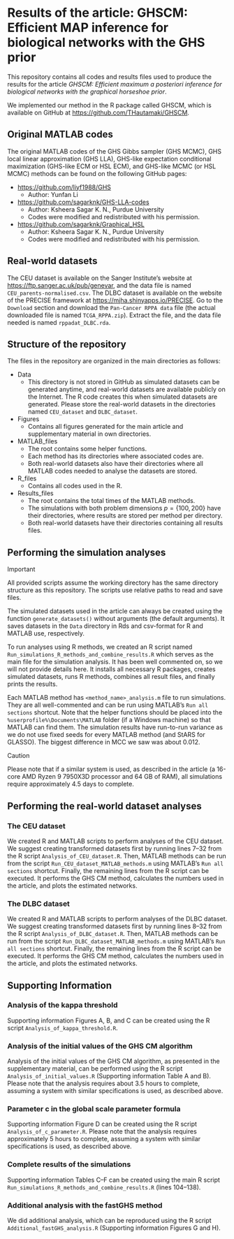 
# Results of the article: GHSCM: Efficient MAP inference for biological networks with the GHS prior

This repository contains all codes and results files used to produce the
results for the article *GHSCM: Efficient maximum a posteriori inference
for biological networks with the graphical horseshoe prior*.

We implemented our method in the R package called GHSCM, which is
available on GitHub at <https://github.com/THautamaki/GHSCM>.

## Original MATLAB codes

The original MATLAB codes of the GHS Gibbs sampler (GHS MCMC), GHS local
linear approximation (GHS LLA), GHS-like expectation conditional
maximization (GHS-like ECM or HSL ECM), and GHS-like MCMC (or HSL MCMC)
methods can be found on the following GitHub pages:

- <https://github.com/liyf1988/GHS>
  - Author: Yunfan Li
- <https://github.com/sagarknk/GHS-LLA-codes>
  - Author: Ksheera Sagar K. N., Purdue University
  - Codes were modified and redistributed with his permission.
- <https://github.com/sagarknk/Graphical_HSL>
  - Author: Ksheera Sagar K. N., Purdue University
  - Codes were modified and redistributed with his permission.

## Real-world datasets

The CEU dataset is available on the Sanger Institute’s website at
<https://ftp.sanger.ac.uk/pub/genevar>, and the data file is named
`CEU_parents-normalised.csv`. The DLBC dataset is available on the
website of the PRECISE framework at <https://mjha.shinyapps.io/PRECISE>.
Go to the `Download` section and download the `Pan-Cancer RPPA data`
file (the actual downloaded file is named `TCGA_RPPA.zip`). Extract the
file, and the data file needed is named `rppadat_DLBC.rda`.

## Structure of the repository

The files in the repository are organized in the main directories as
follows:

- Data
  - This directory is not stored in GitHub as simulated datasets can be
    generated anytime, and real-world datasets are available publicly on
    the Internet. The R code creates this when simulated datasets are
    generated. Please store the real-world datasets in the directories
    named `CEU_dataset` and `DLBC_dataset`.
- Figures
  - Contains all figures generated for the main article and
    supplementary material in own directories.
- MATLAB_files
  - The root contains some helper functions.
  - Each method has its directories where associated codes are.
  - Both real-world datasets also have their directories where all
    MATLAB codes needed to analyse the datasets are stored.
- R_files
  - Contains all codes used in the R.
- Results_files
  - The root contains the total times of the MATLAB methods.
  - The simulations with both problem dimensions $p = \{100, 200\}$ have
    their directories, where results are stored per method per
    directory.
  - Both real-world datasets have their directories containing all
    results files.

## Performing the simulation analyses

> [!IMPORTANT]
> All provided scripts assume the working directory has
> the same directory structure as this repository. The scripts use
> relative paths to read and save files.

The simulated datasets used in the article can always be created using
the function `generate_datasets()` without arguments (the default
arguments). It saves datasets in the `Data` directory in Rds and
csv-format for R and MATLAB use, respectively.

To run analyses using R methods, we created an R script named
`Run_simulations_R_methods_and_combine_results.R` which serves as the
main file for the simulation analysis. It has been well commented on, so
we will not provide details here. It installs all necessary R packages,
creates simulated datasets, runs R methods, combines all result files,
and finally prints the results.

Each MATLAB method has `<method_name>_analysis.m` file to run
simulations. They are all well-commented and can be run using MATLAB’s
`Run all sections` shortcut. Note that the helper functions should be
placed into the `%userprofile%\Documents\MATLAB` folder (if a Windows
machine) so that MATLAB can find them. The simulation results have
run-to-run variance as we do not use fixed seeds for every MATLAB method
(and StARS for GLASSO). The biggest difference in MCC we saw was about
0.012.

> [!CAUTION]
> Please note that if a similar system is used, as
> described in the article (a 16-core AMD Ryzen 9 7950X3D processor and
> 64 GB of RAM), all simulations require approximately 4.5 days to
> complete.

## Performing the real-world dataset analyses

### The CEU dataset

We created R and MATLAB scripts to perform analyses of the CEU dataset.
We suggest creating transformed datasets first by running lines 7–32
from the R script `Analysis_of_CEU_dataset.R`. Then, MATLAB methods can
be run from the script `Run_CEU_dataset_MATLAB_methods.m` using MATLAB’s
`Run all sections` shortcut. Finally, the remaining lines from the R
script can be executed. It performs the GHS CM method, calculates the
numbers used in the article, and plots the estimated networks.

### The DLBC dataset

We created R and MATLAB scripts to perform analyses of the DLBC dataset.
We suggest creating transformed datasets first by running lines 8–32
from the R script `Analysis_of_DLBC_dataset.R`. Then, MATLAB methods can
be run from the script `Run_DLBC_dataset_MATLAB_methods.m` using
MATLAB’s `Run all sections` shortcut. Finally, the remaining lines from
the R script can be executed. It performs the GHS CM method, calculates
the numbers used in the article, and plots the estimated networks.

## Supporting Information

### Analysis of the kappa threshold

Supporting information Figures A, B, and C can be created using the R
script `Analysis_of_kappa_threshold.R`.

### Analysis of the initial values of the GHS CM algorithm

Analysis of the initial values of the GHS CM algorithm, as presented in
the supplementary material, can be performed using the R script
`Analysis_of_initial_values.R` (Supporting information Table A and B).
Please note that the analysis requires about 3.5 hours to complete,
assuming a system with similar specifications is used, as described
above.

### Parameter c in the global scale parameter formula

Supporting information Figure D can be created using the R script
`Analysis_of_c_parameter.R`. Please note that the analysis requires
approximately 5 hours to complete, assuming a system with similar
specifications is used, as described above.

### Complete results of the simulations

Supporting information Tables C–F can be created using the main R script
`Run_simulations_R_methods_and_combine_results.R` (lines 104–138).

### Additional analysis with the fastGHS method

We did additional analysis, which can be reproduced using the R script
`Additional_fastGHS_analysis.R` (Supporting information Figures G and
H).

